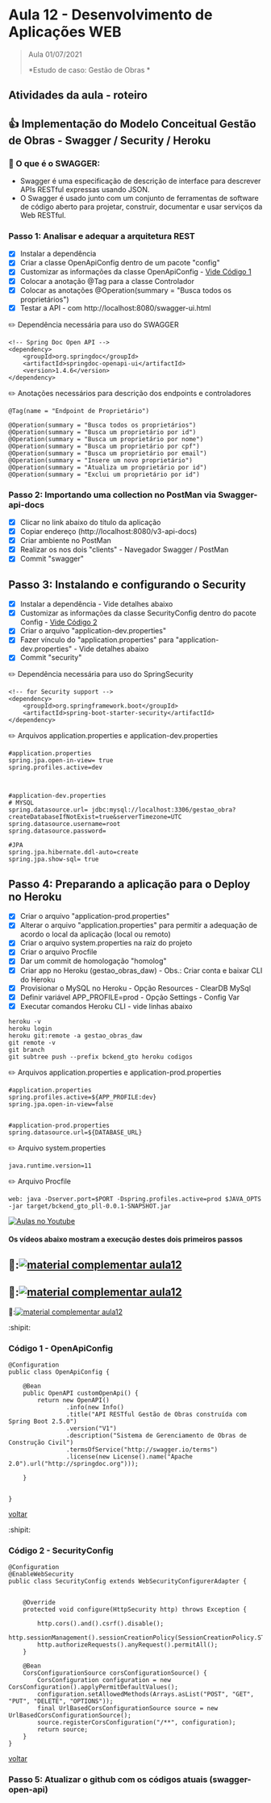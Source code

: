 # Aula 12 - Desenvolvimento de Aplicações WEB

> Aula 01/07/2021
> 
>  *Estudo de caso: Gestão de Obras *


## Atividades da aula - roteiro

## :+1: Implementação do Modelo Conceitual Gestão de Obras - Swagger / Security / Heroku

### 📖 O que é o SWAGGER: 
- Swagger é uma especificação de descrição de interface para descrever APIs RESTful expressas usando JSON. 
- O Swagger é usado junto com um conjunto de ferramentas de software de código aberto para projetar, construir, documentar e usar serviços da Web RESTful.

### Passo 1: Analisar e adequar a arquitetura REST
- [x] Instalar a dependência
- [x] Criar a classe OpenApiConfig dentro de um pacote "config"
- [x] Customizar as informações da classe OpenApiConfig - [Vide Código 1](#código-1---openapiconfig)
- [x] Colocar a anotação @Tag para a classe Controlador
- [x] Colocar as anotações @Operation(summary = "Busca todos os proprietários")
- [x] Testar a API - com http://localhost:8080/swagger-ui.html

✏️ Dependência necessária para uso do SWAGGER
```
<!-- Spring Doc Open API -->
<dependency>
	<groupId>org.springdoc</groupId>
	<artifactId>springdoc-openapi-ui</artifactId>
	<version>1.4.6</version>
</dependency>

```

✏️ Anotações necessários para descrição dos endpoints e controladores
```
@Tag(name = "Endpoint de Proprietário") 

@Operation(summary = "Busca todos os proprietários")
@Operation(summary = "Busca um proprietário por id")
@Operation(summary = "Busca um proprietário por nome")
@Operation(summary = "Busca um proprietário por cpf")
@Operation(summary = "Busca um proprietário por email")
@Operation(summary = "Insere um novo proprietário")
@Operation(summary = "Atualiza um proprietário por id")
@Operation(summary = "Exclui um proprietário por id")
```

### Passo 2: Importando uma collection no PostMan via Swagger-api-docs
  
- [x] Clicar no link abaixo do título da aplicação
- [x] Copiar endereço (http://localhost:8080/v3-api-docs)
- [x] Criar ambiente no PostMan
- [x] Realizar os nos dois "clients" - Navegador Swagger / PostMan
- [x] Commit "swagger"

## Passo 3: Instalando e configurando o Security
  
- [x] Instalar a dependência - Vide detalhes abaixo
- [x] Customizar as informações da classe SecurityConfig dentro do pacote Config - [Vide Código 2](#código-2---securityconfig)
- [x] Criar o arquivo "application-dev.properties"
- [x] Fazer vínculo do "application.properties" para "application-dev.properties" - Vide detalhes abaixo
- [x] Commit "security"

✏️ Dependência necessária para uso do SpringSecurity
```
<!-- for Security support -->
<dependency>
	<groupId>org.springframework.boot</groupId>
	<artifactId>spring-boot-starter-security</artifactId>
</dependency>

```

✏️ Arquivos application.properties e application-dev.properties
```
#application.properties
spring.jpa.open-in-view= true
spring.profiles.active=dev



#application-dev.properties
# MYSQL
spring.datasource.url= jdbc:mysql://localhost:3306/gestao_obra?createDatabaseIfNotExist=true&serverTimezone=UTC
spring.datasource.username=root
spring.datasource.password=

#JPA
spring.jpa.hibernate.ddl-auto=create
spring.jpa.show-sql= true
```
## Passo 4: Preparando a aplicação para o Deploy no Heroku
  
- [x] Criar o arquivo "application-prod.properties"
- [x] Alterar o arquivo "application.properties" para permitir a adequação de acordo o local da aplicação (local ou remoto)
- [x] Criar o arquivo system.properties na raiz do projeto
- [x] Criar o arquivo Procfile
- [x] Dar um commit de homologação "homolog"
- [x] Criar app no Heroku (gestao_obras_daw) - Obs.: Criar conta e baixar CLI do Heroku
- [x] Provisionar o MySQL no Heroku - Opção Resources - ClearDB MySql
- [x] Definir variável APP_PROFILE=prod - Opção Settings - Config Var
- [x] Executar comandos Heroku CLI - vide linhas abaixo

```
heroku -v
heroku login
heroku git:remote -a gestao_obras_daw
git remote -v
git branch
git subtree push --prefix bckend_gto heroku codigos
```


✏️ Arquivos application.properties e application-prod.properties
```
#application.properties
spring.profiles.active=${APP_PROFILE:dev}
spring.jpa.open-in-view=false


#application-prod.properties
spring.datasource.url=${DATABASE_URL}
```

✏️ Arquivo system.properties
```
java.runtime.version=11

```

✏️ Arquivo Procfile
```
web: java -Dserver.port=$PORT -Dspring.profiles.active=prod $JAVA_OPTS -jar target/bckend_gto_pll-0.0.1-SNAPSHOT.jar

```




[![Aulas no Youtube](https://github.com/marcoswagner-commits/gestao_obras_aula_daw/blob/cb3e2ea9547f9ddc831277f07919c3e78451eb92/yt-icon.png)](https://www.youtube.com/channel/UCfO-aJxKLqau0TnL0AfNAvA)
####  Os vídeos abaixo mostram a execução destes dois primeiros passos

🥇:[![material complementar aula12](https://github.com/marcoswagner-commits/gestao_obras_aula_daw/blob/a6abcb3f4f5a4132faba06078d302a5a48252630/documentos/Capa_Aula12.png)](https://www.youtube.com/watch?v=EUlpkjfK4yo)
-
🥈:[![material complementar aula12](https://github.com/marcoswagner-commits/gestao_obras_aula_daw/blob/a6abcb3f4f5a4132faba06078d302a5a48252630/documentos/Capa_Aula12.png)](https://www.youtube.com/watch?v=rh_-R9-H_2M)
-
🥉:[![material complementar aula12](https://github.com/marcoswagner-commits/gestao_obras_aula_daw/blob/a6abcb3f4f5a4132faba06078d302a5a48252630/documentos/Capa_Aula12.png)](https://www.youtube.com/watch?v=j6_zfqsSkDo)


:shipit: 
### Código 1 - OpenApiConfig
```
@Configuration
public class OpenApiConfig {

	@Bean
	public OpenAPI customOpenApi() {
		return new OpenAPI()
				.info(new Info()
				.title("API RESTful Gestão de Obras construída com Spring Boot 2.5.0")
				.version("V1")
				.description("Sistema de Gerenciamento de Obras de Construção Civil")
				.termsOfService("http://swagger.io/terms")
				.license(new License().name("Apache 2.0").url("http://springdoc.org")));
			
	}

	
}

```
[voltar](#passo-1-analisar-e-adequar-a-arquitetura-rest)


:shipit: 
### Código 2 - SecurityConfig
```
@Configuration
@EnableWebSecurity
public class SecurityConfig extends WebSecurityConfigurerAdapter {

	
	@Override
	protected void configure(HttpSecurity http) throws Exception {
			
		http.cors().and().csrf().disable();
		http.sessionManagement().sessionCreationPolicy(SessionCreationPolicy.STATELESS);
		http.authorizeRequests().anyRequest().permitAll();
	}

	@Bean
	CorsConfigurationSource corsConfigurationSource() {
		CorsConfiguration configuration = new CorsConfiguration().applyPermitDefaultValues();
		configuration.setAllowedMethods(Arrays.asList("POST", "GET", "PUT", "DELETE", "OPTIONS"));
		final UrlBasedCorsConfigurationSource source = new UrlBasedCorsConfigurationSource();
		source.registerCorsConfiguration("/**", configuration);
		return source;
	}
}
```
[voltar](#passo-3-instalando-e-configurando-o-security)


### Passo 5: Atualizar o github com os códigos atuais (swagger-open-api)

